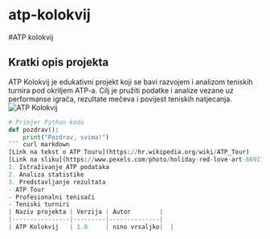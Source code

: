 # atp-kolokvij
#ATP kolokvij
## Kratki opis projekta
ATP Kolokvij je edukativni projekt koji se bavi razvojem i analizom teniskih turnira pod okriljem ATP-a. Cilj je pružiti podatke i analize vezane uz performanse igrača, rezultate mečeva i povijest teniskih natjecanja.
![ATP Kolokvij](https://www.pexels.com/photo/holiday-red-love-art-6691721/)
```python
# Primjer Python koda
def pozdrav():
    print("Pozdrav, svima!")
``` curl markdown
[Link na tekst o ATP Touru](https://hr.wikipedia.org/wiki/ATP_Tour)
[Link na sliku](https://www.pexels.com/photo/holiday-red-love-art-6691721/)
1. Istraživanje ATP podataka
2. Analiza statistike
3. Predstavljanje rezultata
- ATP Tour
- Profesionalni tenisači
- Teniski turniri
| Naziv projekta | Verzija | Autor        |
|----------------|---------|--------------|
| ATP Kolokvij   | 1.0     | nino vrsaljko|  |
